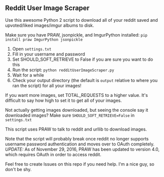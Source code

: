 Reddit User Image Scraper
--------------------------

Use this awesome Python 2 script to download all of your reddit saved and upvoted/liked images/imgur albums to disk.

Make sure you have PRAW, jsonpickle, and ImgurPython installed:
`pip install praw ImgurPython jsonpickle`

1. Open `settings.txt`
2. Fill in your username and password
3. Set SHOULD_SOFT_RETRIEVE to False if you are sure you want to do this
4. Run the script: `python redditUserImageScraper.py`
5. Wait for a while
6. Check your output directory (the default is `output` relative to where you ran the script) for all your images!

If you want more images, set TOTAL_REQUESTS to a higher value. It's difficult to say how high to set it to get all of your images.

Not actually getting images downloaded, but seeing the console say it downloaded images? Make sure `SHOULD_SOFT_RETRIEVE=False` in `settings.txt`

This script uses PRAW to talk to reddit and urllib to download images.

Note that the script will probably break once reddit no longer supports username password authentication and moves over to OAuth completely. *UPDATE:* As of November 29, 2016, PRAW has been updated to version 4.0, which requires OAuth in order to access reddit.

Feel free to create Issues on this repo if you need help. I'm a nice guy, so don't be shy.